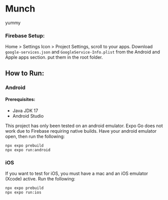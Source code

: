# Munch
yummy

### Firebase Setup:
Home > Settings Icon > Project Settings, scroll to your apps. Download `google-services.json` and `GoogleService-Info.plist` from the Android and Apple apps section. put them in the root folder.

## How to Run:
### Android
#### Prerequisites:
- Java JDK 17
- Android Studio

This project has only been tested on an android emulator. Expo Go does not work due to Firebase requiring native builds.
Have your android emulator open, then run the following:

```
npx expo prebuild
npx expo run:android
```

### iOS

If you want to test for iOS, you must have a mac and an iOS emulator (Xcode) active. Run the following:

```
npx expo prebuild
npx expo run:ios
```